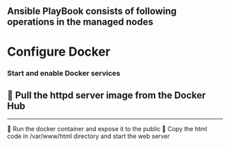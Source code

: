 ## Ansible PlayBook consists of following operations in the managed nodes 
# Configure Docker
### Start and enable Docker services
🔹 Pull the httpd server image from the Docker Hub
----------------
----------------
🔹 Run the docker container and expose it to the public
🔹 Copy the html code in /var/www/html directory and start the web server

